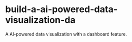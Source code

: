 # build-a-ai-powered-data-visualization-da
A AI-powered data visualization with a dashboard feature.
